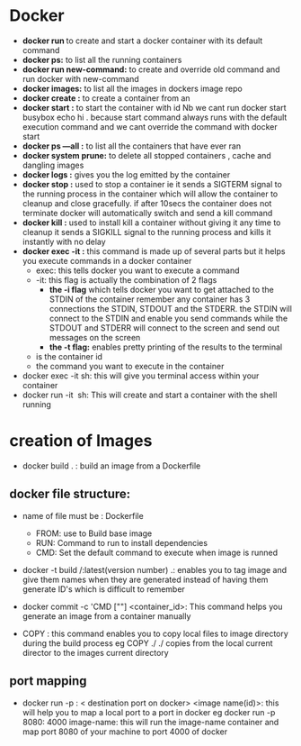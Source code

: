 # Docker

- **docker run <image-name>** to create and start a docker container with its default command
- **docker ps:** to list all the running containers
- **docker run <image-name> new-command:** to create and override old command and run docker with new-command
- **docker images:** to list all the images in dockers image repo
- **docker create <image-name>:** to create a container from an <image-name>
- **docker start <container-id>:** to  start the container with id <container-id> Nb we cant run docker start busybox echo hi . because start command always runs with the default execution command and we cant override the command with docker start
- **docker ps —all :** to list  all the containers that have ever ran
- **docker system prune:** to delete all stopped containers , cache and dangling images
- **docker logs <container-id> :** gives you the log emitted by the container
- **docker stop <container-id> :** used to stop a container ie it sends a SIGTERM signal to the running process in the container which will allow the container to cleanup and close gracefully. if after 10secs the container does not terminate docker will automatically switch and send a kill command
- **docker kill <container-id> :** used to install kill a container without giving it any time to cleanup it sends a SIGKILL signal to the running process  and kills it instantly with no delay
- **docker exec -it <container-id>  <command>:** this command is made up of several parts but it helps you execute commands in a docker container
    - exec: this tells docker you want to execute a command
    - -it: this flag is actually the combination of 2 flags
        - **the -i flag** which tells docker you want to get attached to the STDIN of the container remember any container has 3 connections the STDIN, STDOUT and the STDERR. the STDIN will connect to the STDIN and enable you send commands while the STDOUT and STDERR will connect to the screen and send out messages on the screen
        - **the -t flag:** enables pretty printing of the results to the terminal
    - <container-id> is the container id
    - <command> the command you want to execute in the container
- docker exec -it <container-id> sh: this will give you terminal access within your container
- docker run -it <image name> sh: This will create and start a container with the shell running

# creation of Images

- docker build . : build an image from a Dockerfile

## docker file structure:

-  name of file must be : Dockerfile
    - FROM: use to Build base image
    - RUN: Command to run to install dependencies
    - CMD: Set the default command to execute when image is runned

- docker -t build <username>/<projectname>:latest(version number) .: enables you to tag image and give them names when they are generated instead of having them generate ID's which is difficult to remember
- docker commit -c 'CMD ["<startup command>"] <container_id>: This command helps you generate an image from a container manually
- COPY <source address> <destination>: this command enables you to copy local files to image directory during the build process eg COPY ./ ./ copies from the local current director to the images current directory

## port mapping
- docker run -p <source port on local pc>: < destination port on docker> <image name(id)>: this will
help you to map a local port to a port in docker eg docker run -p 8080: 4000 image-name: this will run the image-name container and 
map port 8080 of your machine to port 4000 of docker
